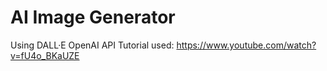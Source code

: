 # AI Image Generator

Using DALL·E OpenAI API
Tutorial used: https://www.youtube.com/watch?v=fU4o_BKaUZE
